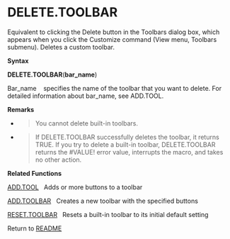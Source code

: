 # DELETE.TOOLBAR

Equivalent to clicking the Delete button in the Toolbars dialog box,
which appears when you click the Customize command (View menu, Toolbars
submenu). Deletes a custom toolbar.

**Syntax**

**DELETE.TOOLBAR**(**bar\_name**)

Bar\_name&nbsp;&nbsp;&nbsp;&nbsp;specifies the name of the toolbar that
you want to delete. For detailed information about bar\_name, see
ADD.TOOL.

**Remarks**

  - > You cannot delete built-in toolbars.

  - > If DELETE.TOOLBAR successfully deletes the toolbar, it returns
    > TRUE. If you try to delete a built-in toolbar, DELETE.TOOLBAR
    > returns the \#VALUE\! error value, interrupts the macro, and takes
    > no other action.


**Related Functions**

[ADD.TOOL](ADD.TOOL.md)&nbsp;&nbsp;&nbsp;Adds or more buttons to a toolbar

[ADD.TOOLBAR](ADD.TOOLBAR.md)&nbsp;&nbsp;&nbsp;Creates a new toolbar with the specified
buttons

[RESET.TOOLBAR](RESET.TOOLBAR.md)&nbsp;&nbsp;&nbsp;Resets a built-in toolbar to its initial
default setting



Return to [README](README.md#D)

